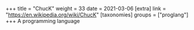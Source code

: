 +++
title = "ChucK"
weight = 33
date = 2021-03-06
[extra]
link = "https://en.wikipedia.org/wiki/ChucK"
[taxonomies]
groups = ["proglang"]
+++
A programming language

